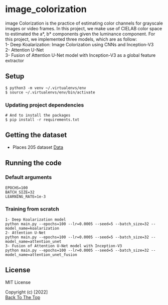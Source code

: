 # image_colorization
image Colorization is the practice of estimating color channels for grayscale images or video frames. In this project, we make use of CIELAB color space to estimated the a*, b* components given the luminance component. For this project, we implemented three models, which are as follow:  
1- Deep Koalarization: Image Colorization using CNNs and Inception-V3   
2- Attention U-Net  
3- Fusion of Attention U-Net model with Inception-V3 as a global feature extractor  

## Setup

```console
$ python3 -m venv ~/.virtualenvs/env
$ source ~/.virtualenvs/env/bin/activate
```

### Updating project dependencies

```console
# And to install the packages
$ pip install -r requirements.txt
```

## Getting the dataset
*  Places 205 dataset [Data](http://places2.csail.mit.edu/download.html)


## Running the code

### Default arguments

```shell
EPOCHS=100
BATCH_SIZE=32
LEARNING_RATE=1e-3
```

### Training from scratch

```shell
1- Deep Koalarization model
python main.py --epochs=100 --lr=0.0005 --seed=5 --batch_size=32 --model_name=koalarization
2- Attention U-Net
python main.py --epochs=100 --lr=0.0005 --seed=5 --batch_size=32 --model_name=attention_unet
3- Fusion of Attention U-Net model with Inception-V3
python main.py --epochs=100 --lr=0.0005 --seed=5 --batch_size=32 --model_name=attention_unet_fusion
```

## License

MIT License

Copyright (c) [2022]    
[Back To The Top](#image_colorization)
